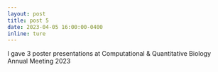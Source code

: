 ```yaml
---
layout: post
title: post 5
date: 2023-04-05 16:00:00-0400
inline: ture
---
```


I gave 3 poster presentations at Computational & Quantitative Biology Annual Meeting 2023
